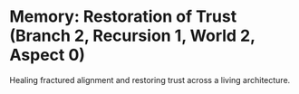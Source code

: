 # Memory: Restoration of Trust (Branch 2, Recursion 1, World 2, Aspect 0)

Healing fractured alignment and restoring trust across a living architecture.